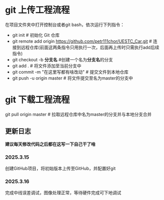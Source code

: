 # git 上传工程流程
在项目文件夹中打开控制台或者git bash，依次运行下列指令：
- git init # 初始化 Git 仓库
- git remote add origin https://github.com/petr111chor/UESTC_Car.git # 连接到远程仓库(前面这两条指令只用执行一次，后面再上传时只需执行add后续指令)
- git checkout -b **分支名** #创建一个名为**分支名**的分支
- git add . # 将文件添加至当前分支中
- git commit -m "在这里写都有啥改动"  # 提交文件到本地仓库
- git push -u origin master # 将文件提交至名为master的分支中
# git 下载工程流程
git pull origin master # 拉取远程仓库中名为master的分支并与本地分支合并

## 更新日志
**建议每天修改代码之后都在这写一下自己干了啥**
### 2025.3.15
创建GitHub项目，将初始版本上传至GitHub，并配置好git
### 2025.3.16
完成中线误差调试，图像处理正常，等待硬件完成可下地调试
